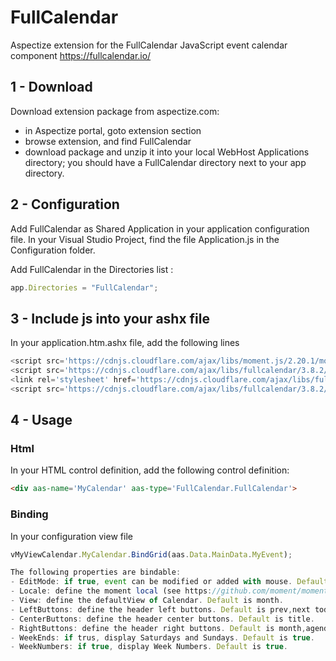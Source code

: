 # FullCalendar
Aspectize extension for the FullCalendar JavaScript event calendar component https://fullcalendar.io/

## 1 - Download

Download extension package from aspectize.com:
- in Aspectize portal, goto extension section
- browse extension, and find FullCalendar
- download package and unzip it into your local WebHost Applications directory; you should have a FullCalendar directory next to your app directory.

## 2 - Configuration

Add FullCalendar as Shared Application in your application configuration file.
In your Visual Studio Project, find the file Application.js in the Configuration folder.

Add FullCalendar in the Directories list :
```javascript
app.Directories = "FullCalendar";
```

## 3 - Include js into your ashx file

In your application.htm.ashx file, add the following lines
```javascript
<script src='https://cdnjs.cloudflare.com/ajax/libs/moment.js/2.20.1/moment.min.js'></script>
<script src='https://cdnjs.cloudflare.com/ajax/libs/fullcalendar/3.8.2/fullcalendar.min.js'></script>
<link rel='stylesheet' href='https://cdnjs.cloudflare.com/ajax/libs/fullcalendar/3.8.2/fullcalendar.min.css' />
<script src='https://cdnjs.cloudflare.com/ajax/libs/fullcalendar/3.8.2/locale-all.js'></script>
```

## 4 - Usage

### Html

In your HTML control definition, add the following control definition:
```html
<div aas-name='MyCalendar' aas-type='FullCalendar.FullCalendar'>
```

### Binding

In your configuration view file
```javascript
vMyViewCalendar.MyCalendar.BindGrid(aas.Data.MainData.MyEvent);

The following properties are bindable:
- EditMode: if true, event can be modified or added with mouse. Default is false.
- Locale: define the moment local (see https://github.com/moment/moment/tree/develop/locale).
- View: define the defaultView of Calendar. Default is month.
- LeftButtons: define the header left buttons. Default is prev,next today.
- CenterButtons: define the header center buttons. Default is title.
- RightButtons: define the header right buttons. Default is month,agendaWeek,agendaDay listMonth.
- WeekEnds: if trus, display Saturdays and Sundays. Default is true.
- WeekNumbers: if true, display Week Numbers. Default is true.





